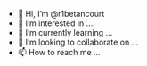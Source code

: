 - 👋 Hi, I’m @r1betancourt
- 👀 I’m interested in ...
- 🌱 I’m currently learning ...
- 💞️ I’m looking to collaborate on ...
- 📫 How to reach me ...

<!---
r1betancourt/r1betancourt is a ✨ special ✨ repository because its `README.md` (this file) appears on your GitHub profile.
You can click the Preview link to take a look at your changes.
--->
